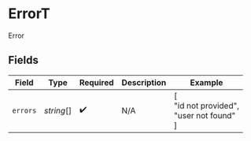# ErrorT

Error


## Fields

| Field                                   | Type                                    | Required                                | Description                             | Example                                 |
| --------------------------------------- | --------------------------------------- | --------------------------------------- | --------------------------------------- | --------------------------------------- |
| `errors`                                | *string*[]                              | :heavy_check_mark:                      | N/A                                     | [<br/>"id not provided",<br/>"user not found"<br/>] |